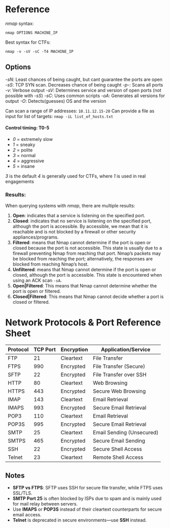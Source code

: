 # Reference
*nmap* syntax:
```
nmap OPTIONS MACHINE_IP
```

Best syntax for CTFs:
```
nmap -v -sV -sC -T4 MACHINE_IP
```
## Options
*-sN*: Least chances of being caught, but cant guarantee the ports are open
*-sS*: TCP SYN scan. Decreases chance of being caught
*-p-*: Scans all ports
*-v*: Verbose output
*-sV*: Determines service and version of open ports (not possible with *-sS*)
*-sC*: Uses common scripts 
*-oA*: Generates all versions for output
*-O*: Detects(guesses) OS and the version

Can scan a range of IP addresses: `10.11.12.15-20`
Can provide a file as input for list of targets: `nmap -iL list_of_hosts.txt`
#### Control timing: T0-5
- *0* = extremely slow
- *1* = sneaky
- *2* = polite
- *3* = normal
- *4* = aggressive
- *5* = insane

*3* is the default
*4* is generally used for CTFs, where *1* is used in real engagements
### Results:
When querying systems with *nmap*, there are multiple results:
1. **Open**: indicates that a service is listening on the specified port.
2. **Closed**: indicates that no service is listening on the specified port, although the port is accessible. By accessible, we mean that it is reachable and is not blocked by a firewall or other security appliances/programs.
3. **Filtered**: means that Nmap cannot determine if the port is open or closed because the port is not accessible. This state is usually due to a firewall preventing Nmap from reaching that port. Nmap’s packets may be blocked from reaching the port; alternatively, the responses are blocked from reaching Nmap’s host.
4. **Unfiltered**: means that Nmap cannot determine if the port is open or closed, although the port is accessible. This state is encountered when using an ACK scan `-sA`.
5. **Open|Filtered**: This means that Nmap cannot determine whether the port is open or filtered.
6. **Closed|Filtered**: This means that Nmap cannot decide whether a port is closed or filtered.

# Network Protocols & Port Reference Sheet

| Protocol | TCP Port | Encryption | Application/Service         |
|----------|----------|------------|------------------------------|
| FTP      | 21       | Cleartext  | File Transfer                |
| FTPS     | 990      | Encrypted  | File Transfer (Secure)       |
| SFTP     | 22       | Encrypted  | File Transfer over SSH       |
| HTTP     | 80       | Cleartext  | Web Browsing                 |
| HTTPS    | 443      | Encrypted  | Secure Web Browsing          |
| IMAP     | 143      | Cleartext  | Email Retrieval              |
| IMAPS    | 993      | Encrypted  | Secure Email Retrieval       |
| POP3     | 110      | Cleartext  | Email Retrieval              |
| POP3S    | 995      | Encrypted  | Secure Email Retrieval       |
| SMTP     | 25       | Cleartext  | Email Sending (Unsecured)    |
| SMTPS    | 465      | Encrypted  | Secure Email Sending         |
| SSH      | 22       | Encrypted  | Secure Shell Access          |
| Telnet   | 23       | Cleartext  | Remote Shell Access          |

## Notes

- **SFTP vs FTPS**: SFTP uses SSH for secure file transfer, while FTPS uses SSL/TLS.
- **SMTP Port 25** is often blocked by ISPs due to spam and is mainly used for mail relay between servers.
- Use **IMAPS** or **POP3S** instead of their cleartext counterparts for secure email access.
- **Telnet** is deprecated in secure environments—use **SSH** instead.



